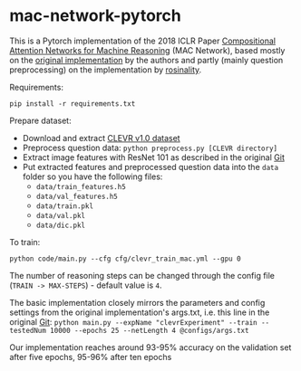 # mac-network-pytorch

This is a Pytorch implementation of the 2018 ICLR Paper [Compositional Attention Networks for Machine Reasoning](https://arxiv.org/abs/1803.03067) (MAC Network), based mostly on the [original implementation](https://github.com/stanfordnlp/mac-network) by the authors and partly (mainly question preprocessing) on the implementation by [rosinality](https://github.com/rosinality/mac-network-pytorch).

Requirements:
```
pip install -r requirements.txt
```

Prepare dataset:
- Download and extract [CLEVR v1.0 dataset](http://cs.stanford.edu/people/jcjohns/clevr/)
- Preprocess question data:  `python preprocess.py [CLEVR directory]`
- Extract image features with ResNet 101 as described in the original [Git](https://github.com/stanfordnlp/mac-network#feature-extraction)
- Put extracted features and preprocessed question data into the `data` folder so you have the following files:
    - `data/train_features.h5`
    - `data/val_features.h5`
    - `data/train.pkl`
    - `data/val.pkl`
    - `data/dic.pkl`

To train:
```
python code/main.py --cfg cfg/clevr_train_mac.yml --gpu 0
```
The number of reasoning steps can be changed through the config file (`TRAIN -> MAX-STEPS`) - default value is `4`.

The basic implementation closely mirrors the parameters and config settings from the original implementation's args.txt, i.e. this line in the original [Git](https://github.com/stanfordnlp/mac-network#model-variants): `python main.py --expName "clevrExperiment" --train --testedNum 10000 --epochs 25 --netLength 4 @configs/args.txt`

Our implementation reaches around 93-95% accuracy on the validation set after five epochs, 95-96% after ten epochs
